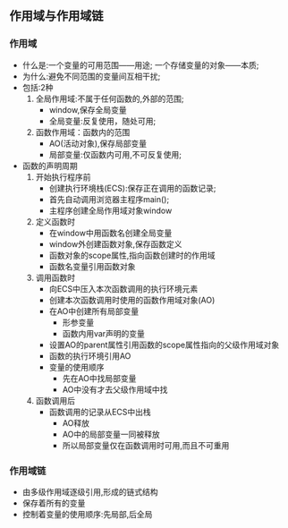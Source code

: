 ## 作用域与作用域链
### 作用域
- 什么是:一个变量的可用范围——用途;  一个存储变量的对象——本质;
- 为什么:避免不同范围的变量间互相干扰;
- 包括:2种
    1. 全局作用域:不属于任何函数的,外部的范围;
        - window,保存全局变量
        - 全局变量:反复使用，随处可用;
    2. 函数作用域：函数内的范围
        - AO(活动对象),保存局部变量
        - 局部变量:仅函数内可用,不可反复使用;
- 函数的声明周期
    1. 开始执行程序前
        - 创建执行环境栈(ECS):保存正在调用的函数记录;
        - 首先自动调用浏览器主程序main();
        - 主程序创建全局作用域对象window
    2. 定义函数时
        - 在window中用函数名创建全局变量
        - window外创建函数对象,保存函数定义
        - 函数对象的scope属性,指向函数创建时的作用域
        - 函数名变量引用函数对象
    3. 调用函数时
        - 向ECS中压入本次函数调用的执行环境元素
        - 创建本次函数调用时使用的函数作用域对象(AO)
        - 在AO中创建所有局部变量
            * 形参变量
            * 函数内用var声明的变量
        - 设置AO的parent属性引用函数的scope属性指向的父级作用域对象
        - 函数的执行环境引用AO
        - 变量的使用顺序
            * 先在AO中找局部变量
            * AO中没有才去父级作用域中找
    4. 函数调用后
        - 函数调用的记录从ECS中出栈
            * AO释放
            * AO中的局部变量一同被释放
            * 所以局部变量仅在函数调用时可用,而且不可重用
### 作用域链
- 由多级作用域逐级引用,形成的链式结构
- 保存着所有的变量
- 控制着变量的使用顺序:先局部,后全局